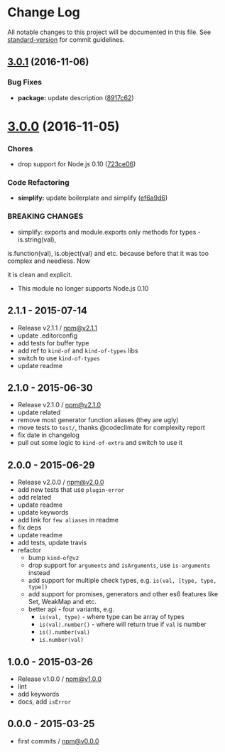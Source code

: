 # Change Log

All notable changes to this project will be documented in this file. See [standard-version](https://github.com/conventional-changelog/standard-version) for commit guidelines.

<a name="3.0.1"></a>
## [3.0.1](https://github.com/tunnckocore/is-kindof/compare/v3.0.0...v3.0.1) (2016-11-06)


### Bug Fixes

* **package:** update description ([8917c62](https://github.com/tunnckocore/is-kindof/commit/8917c62))



<a name="3.0.0"></a>
# [3.0.0](https://github.com/tunnckocore/is-kindof/compare/v2.1.1...v3.0.0) (2016-11-05)


### Chores

* drop support for Node.js 0.10 ([723ce06](https://github.com/tunnckocore/is-kindof/commit/723ce06))


### Code Refactoring

* **simplify:** update boilerplate and simplify ([ef6a9d6](https://github.com/tunnckocore/is-kindof/commit/ef6a9d6))


### BREAKING CHANGES

* simplify: exports and module.exports only methods for types - is.string(val),

is.function(val), is.object(val) and etc. because before that it was too complex and needless. Now

it is clean and explicit.
* This module no longer supports Node.js 0.10





## 2.1.1 - 2015-07-14
- Release v2.1.1 / npm@v2.1.1
- update .editorconfig
- add tests for buffer type
- add ref to `kind-of` and `kind-of-types` libs
- switch to use `kind-of-types`
- update readme

## 2.1.0 - 2015-06-30
- Release v2.1.0 / npm@v2.1.0
- update related
- remove most generator function aliases (they are ugly)
- move tests to `test/`, thanks @codeclimate for complexity report
- fix date in changelog
- pull out some logic to `kind-of-extra` and switch to use it

## 2.0.0 - 2015-06-29
- Release v2.0.0 / npm@v2.0.0
- add new tests that use `plugin-error`
- add related
- update readme
- update keywords
- add link for `few aliases` in readme
- fix deps
- update readme
- add tests, update travis
- refactor
  + bump `kind-of@v2`
  + drop support for `arguments` and `isArguments`, use `is-arguments` instead
  + add support for multiple check types, e.g. `is(val, [type, type, type])`
  + add support for promises, generators and other es6 features like Set, WeakMap and etc.
  + better api - four variants, e.g. 
    * `is(val, type)` - where type can be array of types
    * `is(val).number()` - where will return true if `val` is number
    * `is().number(val)`
    * `is.number(val)`

## 1.0.0 - 2015-03-26
- Release v1.0.0 / npm@v1.0.0
- lint
- add keywords
- docs, add `isError`

## 0.0.0 - 2015-03-25
- first commits / npm@v0.0.0
